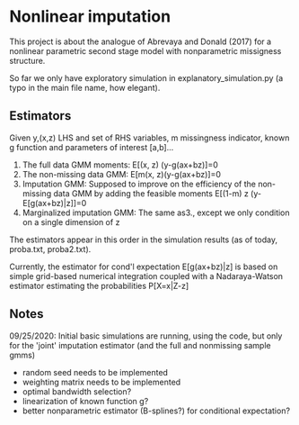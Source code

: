 # Nonlinear imputation

This project is about the analogue of Abrevaya and Donald (2017) for a nonlinear parametric second stage model with nonparametric missigness structure.

So far we only have exploratory simulation in explanatory_simulation.py (a typo in the main file name, how elegant).

## Estimators

Given y,(x,z) LHS and set of RHS variables, m missingness indicator, known g function and parameters of interest \[a,b]...

1. The full data GMM moments: E[(x, z) (y-g(ax+bz)]=0
2. The non-missing data GMM: E[m(x, z)(y-g(ax+bz)]=0
3. Imputation GMM: Supposed to improve on the efficiency of the non-missing data GMM by adding the feasible moments
E[(1-m) z (y-E[g(ax+bz)|z]]=0
4. Marginalized imputation GMM: The same as3., except we only condition on a single dimension of z

The estimators appear in this order in the simulation results (as of today, proba.txt, proba2.txt).

Currently, the estimator for cond'l expectation E[g(ax+bz)|z] is based on simple grid-based numerical integration coupled with a Nadaraya-Watson estimator estimating the probabilities P[X=x|Z-z]

## Notes

09/25/2020: Initial basic simulations are running, using the code, 
but only for the 'joint' imputation estimator (and the full and nonmissing sample gmms)

- random seed needs to be implemented
- weighting matrix needs to be implemented
- optimal bandwidth selection?
- linearization of known function g?
- better nonparametric estimator (B-splines?) for conditional expectation?